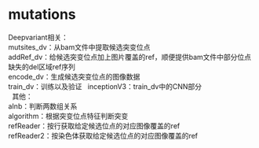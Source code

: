 # mutations

Deepvariant相关：  
mutsites_dv：从bam文件中提取候选突变位点  
addRef_dv：给候选突变位点加上图片覆盖的ref，顺便提供bam文件中部分位点缺失的del区域ref序列  
encode_dv：生成候选突变位点的图像数据  
train_dv：训练以及验证  
inceptionV3：train_dv中的CNN部分  
  
其他：  
aInb：判断两数组关系  
algorithm：根据突变位点特征判断突变  
refReader：按行获取给定候选位点的对应图像覆盖的ref  
refReader2：按染色体获取给定候选位点的对应图像覆盖的ref  
